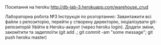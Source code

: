 Посилання на heroku http://db-lab-3.herokuapp.com/warehouse_crud

Лабораторна робота №3
Інструкція по розгортанню:
Завантажити всі файли з репозиторію, перейти у створену директорію, ініціалізувати git-репозиторій Увійти в Heroku-акаунт (через heroku login). Додати зміни, закомітити та задеплоїти (git add .; git commit -am "some message"; git push heroku master)
